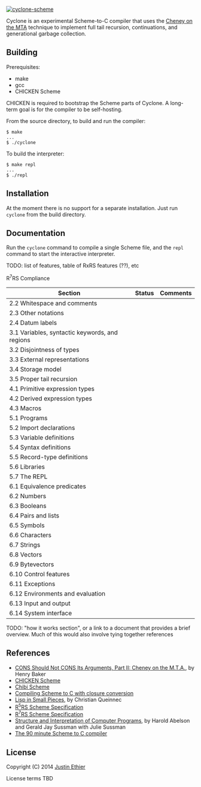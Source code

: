 [<img src="https://github.com/justinethier/nugget/raw/master/cyclone/web/cyclone-logo-03-header.png" alt="cyclone-scheme">](http://justinethier.github.com/nugget/cyclone)

Cyclone is an experimental Scheme-to-C compiler that uses the [Cheney on the MTA](http://www.pipeline.com/~hbaker1/CheneyMTA.html) technique to implement full tail recursion, continuations, and generational garbage collection.

Building
------------

Prerequisites:

- make
- gcc
- CHICKEN Scheme

CHICKEN is required to bootstrap the Scheme parts of Cyclone. A long-term goal is for the compiler to be self-hosting.

From the source directory, to build and run the compiler:

    $ make
    ...
    $ ./cyclone
    
To build the interpreter:

    $ make repl
    ...
    $ ./repl

Installation
------------
At the moment there is no support for a separate installation. Just run `cyclone` from the build directory.

Documentation
-------------
Run the `cyclone` command to compile a single Scheme file, and the `repl` command to start the interactive interpreter.

TODO: list of features, table of RxRS features (??), etc

R<sup>7</sup>RS Compliance

Section | Status | Comments
------- | ------ | ---------
2.2 Whitespace and comments | |
2.3 Other notations | |
2.4 Datum labels | |
3.1 Variables, syntactic keywords, and regions | |
3.2 Disjointness of types | |
3.3 External representations | |
3.4 Storage model | |
3.5 Proper tail recursion | |
4.1 Primitive expression types | |
4.2 Derived expression types | |
4.3 Macros | |
5.1 Programs | |
5.2 Import declarations | |
5.3 Variable definitions | |
5.4 Syntax definitions | |
5.5 Record-type definitions | |
5.6 Libraries | |
5.7 The REPL | |
6.1 Equivalence predicates | |
6.2 Numbers | |
6.3 Booleans | |
6.4 Pairs and lists | |
6.5 Symbols | |
6.6 Characters | |
6.7 Strings | |
6.8 Vectors | |
6.9 Bytevectors | |
6.10 Control features | |
6.11 Exceptions | |
6.12 Environments and evaluation | |
6.13 Input and output | |
6.14 System interface | |

TODO: "how it works section", or a link to a document that provides a brief overview. Much of this would also involve tying together references

References
----------

- [CONS Should Not CONS Its Arguments, Part II: Cheney on the M.T.A.](http://www.pipeline.com/~hbaker1/CheneyMTA.html), by Henry Baker
- [CHICKEN Scheme](http://www.call-cc.org/)
- [Chibi Scheme](http://code.google.com/p/chibi-scheme/)
- [Compiling Scheme to C with closure conversion](http://matt.might.net/articles/compiling-scheme-to-c/)
- [Lisp in Small Pieces](http://pagesperso-systeme.lip6.fr/Christian.Queinnec/WWW/LiSP.html), by Christian Queinnec
- [R<sup>5</sup>RS Scheme Specification](http://www.schemers.org/Documents/Standards/R5RS/HTML/)
- [R<sup>7</sup>RS Scheme Specification](http://trac.sacrideo.us/wg/wiki)
- [Structure and Interpretation of Computer Programs](https://mitpress.mit.edu/sicp/full-text/book/book.html), by Harold Abelson and Gerald Jay Sussman with Julie Sussman 
- [The 90 minute Scheme to C compiler](http://churchturing.org/y/90-min-scc.pdf)

License
-------
Copyright (C) 2014 [Justin Ethier](http://github.com/justinethier)

License terms TBD
